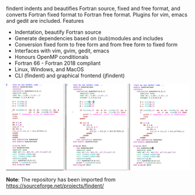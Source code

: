 findent indents and beautifies Fortran source, fixed and free format, and converts Fortran fixed format to Fortran free format. Plugins for vim, emacs and gedit are included.
Features

* Indentation, beautify Fortran source
* Generate dependencies based on (sub)modules and includes
* Conversion fixed form to free form and from free form to fixed form
* Interfaces with vim, gvim, gedit, emacs
* Honours OpenMP conditionals
* Fortran 66 - Fortran 2018 compliant
* Linux, Windows, and MacOS
* CLI (findent) and graphical frontend (jfindent)

![screenshot1](https://github.com/MFTabriz/findent/blob/master/screenshot1.png)

**Note**: The repository has been imported from https://sourceforge.net/projects/findent/
